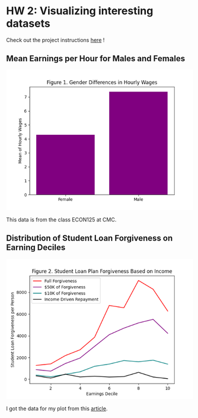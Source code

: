 # HW 2: Visualizing interesting datasets
Check out the project instructions [here](https://github.com/mikeizbicki/cmc-csci040/tree/2021fall/hw_02) !
## Mean Earnings per Hour for Males and Females

![Figure 1](Figure_1.png)

This data is from the class ECON125 at CMC. 

## Distribution of Student Loan Forgiveness on Earning Deciles 

![Figure 2](Figure_2.png)

I got the data for my plot from this [article](https://www.nber.org/system/files/working_papers/w28175/w28175.pdf).
